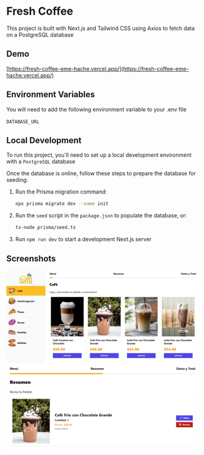 # Fresh Coffee

This project is built with Next.js and Tailwind CSS using Axios to fetch data on a PostgreSQL database

## Demo

[https://fresh-coffee-eme-hache.vercel.app/](https://fresh-coffee-eme-hache.vercel.app/)

## Environment Variables

You will need to add the following environment variable to your .env file

`DATABASE_URL`

## Local Development

To run this project, you'll need to set up a local development environment with a `PostgreSQL` database 

Once the database is online, follow these steps to prepare the database for seeding:

1. Run the Prisma migration command:

   ```bash
   npx prisma migrate dev --name init
   ```
2. Run the `seed` script in the `package.json` to populate the database, or:

    ```bash
    ts-node prisma/seed.ts
    ```
3. Run `npm run dev` to start a development Next.js server

## Screenshots

<div align="center">
  
  ![Fresh Coffee](/public/screenshots/screenshot-1.png)
  ![Fresh Coffee](/public/screenshots/screenshot-2.png)
  
</div>
